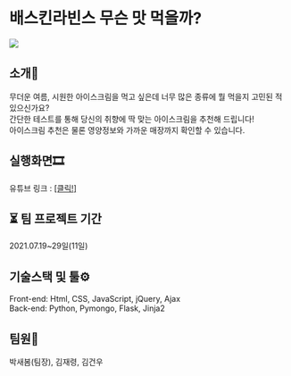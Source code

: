 # 배스킨라빈스 무슨 맛 먹을까?

<img src="https://user-images.githubusercontent.com/89994290/149581775-126b2e83-cfd3-438a-b13a-2625160b4999.jpg">

## 소개🍧
무더운 여름, 시원한 아이스크림을 먹고 싶은데 너무 많은 종류에 뭘 먹을지 고민된 적 있으신가요? <br/>
간단한 테스트를 통해 당신의 취향에 딱 맞는 아이스크림을 추천해 드립니다! <br/>
아이스크림 추천은 물론 영양정보와 가까운 매장까지 확인할 수 있습니다.

## 실행화면🎞
유튜브 링크 : 
[[클릭!]](https://youtu.be/PuOmprjn2T4) 

## ⏳ 팀 프로젝트 기간
2021.07.19~29일(11일)

## 기술스택 및 툴⚙
Front-end: Html, CSS, JavaScript, jQuery, Ajax  <br/>
Back-end: Python, Pymongo, Flask, Jinja2

## 팀원🙋
박새봄(팀장), 김재령, 김건우

